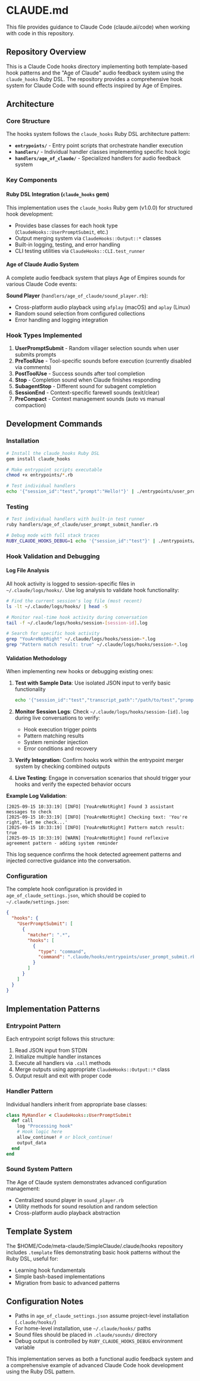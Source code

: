 # CLAUDE.md

This file provides guidance to Claude Code (claude.ai/code) when working with code in this repository.

## Repository Overview

This is a Claude Code hooks directory implementing both template-based hook patterns and the "Age of Claude" audio feedback system using the `claude_hooks` Ruby DSL. The repository provides a comprehensive hook system for Claude Code with sound effects inspired by Age of Empires.

## Architecture

### Core Structure

The hooks system follows the `claude_hooks` Ruby DSL architecture pattern:

- **`entrypoints/`** - Entry point scripts that orchestrate handler execution
- **`handlers/`** - Individual handler classes implementing specific hook logic
- **`handlers/age_of_claude/`** - Specialized handlers for audio feedback system

### Key Components

#### Ruby DSL Integration (`claude_hooks` gem)

This implementation uses the `claude_hooks` Ruby gem (v1.0.0) for structured hook development:

- Provides base classes for each hook type (`ClaudeHooks::UserPromptSubmit`, etc.)
- Output merging system via `ClaudeHooks::Output::*` classes
- Built-in logging, testing, and error handling
- CLI testing utilities via `ClaudeHooks::CLI.test_runner`

#### Age of Claude Audio System

A complete audio feedback system that plays Age of Empires sounds for various Claude Code events:

**Sound Player** (`handlers/age_of_claude/sound_player.rb`):

- Cross-platform audio playback using `afplay` (macOS) and `aplay` (Linux)
- Random sound selection from configured collections
- Error handling and logging integration

### Hook Types Implemented

1. **UserPromptSubmit** - Random villager selection sounds when user submits prompts
2. **PreToolUse** - Tool-specific sounds before execution (currently disabled via comments)
3. **PostToolUse** - Success sounds after tool completion
4. **Stop** - Completion sound when Claude finishes responding
5. **SubagentStop** - Different sound for subagent completion
6. **SessionEnd** - Context-specific farewell sounds (exit/clear)
7. **PreCompact** - Context management sounds (auto vs manual compaction)

## Development Commands

### Installation

```bash
# Install the claude_hooks Ruby DSL
gem install claude_hooks

# Make entrypoint scripts executable
chmod +x entrypoints/*.rb

# Test individual handlers
echo '{"session_id":"test","prompt":"Hello!"}' | ./entrypoints/user_prompt_submit.rb
```

### Testing

```bash
# Test individual handlers with built-in test runner
ruby handlers/age_of_claude/user_prompt_submit_handler.rb

# Debug mode with full stack traces
RUBY_CLAUDE_HOOKS_DEBUG=1 echo '{"session_id":"test"}' | ./entrypoints/user_prompt_submit.rb
```

### Hook Validation and Debugging

#### Log File Analysis

All hook activity is logged to session-specific files in `~/.claude/logs/hooks/`. Use log analysis to validate hook functionality:

```bash
# Find the current session's log file (most recent)
ls -lt ~/.claude/logs/hooks/ | head -5

# Monitor real-time hook activity during conversation
tail -f ~/.claude/logs/hooks/session-[session-id].log

# Search for specific hook activity
grep "YouAreNotRight" ~/.claude/logs/hooks/session-*.log
grep "Pattern match result: true" ~/.claude/logs/hooks/session-*.log
```

#### Validation Methodology

When implementing new hooks or debugging existing ones:

1. **Test with Sample Data**: Use isolated JSON input to verify basic functionality
   ```bash
   echo '{"session_id":"test","transcript_path":"/path/to/test","prompt":"test"}' | ./your_hook.rb
   ```

2. **Monitor Session Logs**: Check `~/.claude/logs/hooks/session-[id].log` during live conversations to verify:
   - Hook execution trigger points
   - Pattern matching results
   - System reminder injection
   - Error conditions and recovery

3. **Verify Integration**: Confirm hooks work within the entrypoint merger system by checking combined outputs

4. **Live Testing**: Engage in conversation scenarios that should trigger your hooks and verify the expected behavior occurs

**Example Log Validation**:
```
[2025-09-15 10:33:19] [INFO] [YouAreNotRight] Found 3 assistant messages to check
[2025-09-15 10:33:19] [INFO] [YouAreNotRight] Checking text: 'You're right, let me check...'
[2025-09-15 10:33:19] [INFO] [YouAreNotRight] Pattern match result: true
[2025-09-15 10:33:19] [WARN] [YouAreNotRight] Found reflexive agreement pattern - adding system reminder
```

This log sequence confirms the hook detected agreement patterns and injected corrective guidance into the conversation.

### Configuration

The complete hook configuration is provided in `age_of_claude_settings.json`, which should be copied to `~/.claude/settings.json`:

```json
{
  "hooks": {
    "UserPromptSubmit": [
      {
        "matcher": ".*",
        "hooks": [
          {
            "type": "command",
            "command": ".claude/hooks/entrypoints/user_prompt_submit.rb"
          }
        ]
      }
    ]
  }
}
```

## Implementation Patterns

### Entrypoint Pattern

Each entrypoint script follows this structure:

1. Read JSON input from STDIN
2. Initialize multiple handler instances
3. Execute all handlers via `.call` methods
4. Merge outputs using appropriate `ClaudeHooks::Output::*` class
5. Output result and exit with proper code

### Handler Pattern

Individual handlers inherit from appropriate base classes:

```ruby
class MyHandler < ClaudeHooks::UserPromptSubmit
  def call
    log "Processing hook"
    # Hook logic here
    allow_continue! # or block_continue!
    output_data
  end
end
```

### Sound System Pattern

The Age of Claude system demonstrates advanced configuration management:

- Centralized sound player in `sound_player.rb`
- Utility methods for sound resolution and random selection
- Cross-platform audio playback abstraction

## Template System

The $HOME/Code/meta-claude/SimpleClaude/.claude/hooks repository includes `.template` files demonstrating basic hook patterns without the Ruby DSL, useful for:

- Learning hook fundamentals
- Simple bash-based implementations
- Migration from basic to advanced patterns

## Configuration Notes

- Paths in `age_of_claude_settings.json` assume project-level installation (`.claude/hooks/`)
- For home-level installation, use `~/.claude/hooks/` paths
- Sound files should be placed in `.claude/sounds/` directory
- Debug output is controlled by `RUBY_CLAUDE_HOOKS_DEBUG` environment variable

This implementation serves as both a functional audio feedback system and a comprehensive example of advanced Claude Code hook development using the Ruby DSL pattern.
